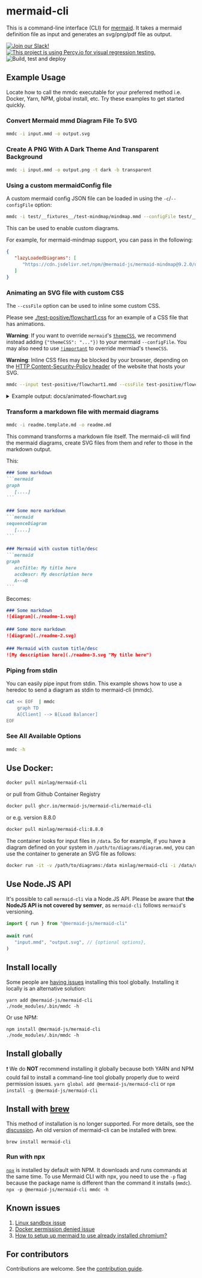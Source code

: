 # mermaid-cli

This is a command-line interface (CLI) for [mermaid](https://mermaid-js.github.io/). It takes a mermaid definition file as input and generates an svg/png/pdf file as output.

[![Join our Slack!](https://img.shields.io/static/v1?message=join%20chat&color=9cf&logo=slack&label=slack)](https://join.slack.com/t/mermaid-talk/shared_invite/enQtNzc4NDIyNzk4OTAyLWVhYjQxOTI2OTg4YmE1ZmJkY2Y4MTU3ODliYmIwOTY3NDJlYjA0YjIyZTdkMDMyZTUwOGI0NjEzYmEwODcwOTE) [![This project is using Percy.io for visual regression testing.](https://percy.io/static/images/percy-badge.svg)](https://percy.io/Mermaid/mermaid-cli) ![Build, test and deploy](https://github.com/mermaid-js/mermaid-cli/workflows/Build,%20test%20and%20deploy%20mermaid-cli%20Docker%20image/badge.svg)

## Example Usage

Locate how to call the mmdc executable for your preferred method i.e. Docker,
Yarn, NPM, global install, etc. Try these examples to get started quickly.

### Convert Mermaid mmd Diagram File To SVG

```sh
mmdc -i input.mmd -o output.svg
```

### Create A PNG With A Dark Theme And Transparent Background

```sh
mmdc -i input.mmd -o output.png -t dark -b transparent
```

### Using a custom mermaidConfig file

A custom mermaid config JSON file can be loaded in using the `-c`/`--configFile` option:

```sh
mmdc -i test/__fixtures__/test-mindmap/mindmap.mmd --configFile test/__fixtures__/test-mindmap/config.json -o mindmap.png
```

This can be used to enable custom diagrams.

For example, for mermaid-mindmap support, you can pass in the following:

```json
{
   "lazyLoadedDiagrams": [
      "https://cdn.jsdelivr.net/npm/@mermaid-js/mermaid-mindmap@9.2.0/dist/mermaid-mindmap-detector.esm.mjs"
   ]
}
```

### Animating an SVG file with custom CSS

The `--cssFile` option can be used to inline some custom CSS.

Please see [./test-positive/flowchart1.css](test-positive/flowchart1.css) for an example of a CSS file that has animations.

**Warning**: If you want to override `mermaid`'s [`themeCSS`](https://mermaid-js.github.io/mermaid/#/Setup?id=theme), we recommend instead adding `{"themeCSS": "..."})` to your mermaid `--configFile`. You may also need to use [`!important`](https://developer.mozilla.org/en-US/docs/Web/CSS/important) to override mermiad's `themeCSS`.

**Warning**: Inline CSS files may be blocked by your browser, depending on the [HTTP Content-Security-Policy header](https://developer.mozilla.org/en-US/docs/Web/HTTP/Headers/Content-Security-Policy) of the website that hosts your SVG.

```sh
mmdc --input test-positive/flowchart1.mmd --cssFile test-positive/flowchart1.css -o docs/animated-flowchart.svg
```

<details>
  <summary>Example output: docs/animated-flowchart.svg</summary>

  ![docs/animated-flowchart.svg](docs/animated-flowchart.svg)
</details>

### Transform a markdown file with mermaid diagrams

```sh
mmdc -i readme.template.md -o readme.md
```

This command transforms a markdown file itself. The mermaid-cli will find the mermaid diagrams, create SVG files from them and refer to those in the markdown output.

This:

~~~md
### Some markdown
```mermaid
graph
   [....]
```

### Some more markdown
```mermaid
sequenceDiagram
   [....]
```

### Mermaid with custom title/desc
```mermaid
graph
   accTitle: My title here
   accDescr: My description here
   A-->B
```
~~~

Becomes:

```md
### Some markdown
![diagram](./readme-1.svg)

### Some more markdown
![diagram](./readme-2.svg)

### Mermaid with custom title/desc
![My description here](./readme-3.svg "My title here")
```

### Piping from stdin

You can easily pipe input from stdin. This example shows how to use a heredoc to
send a diagram as stdin to mermaid-cli (mmdc).

```sh
cat << EOF  | mmdc
    graph TD
    A[Client] --> B[Load Balancer]
EOF
```

### See All Available Options

```sh
mmdc -h
```

## Use Docker:

```sh
docker pull minlag/mermaid-cli
```

or pull from Github Container Registry

```sh 
docker pull ghcr.io/mermaid-js/mermaid-cli/mermaid-cli
```

or e.g. version 8.8.0

```sh
docker pull minlag/mermaid-cli:8.8.0
```

The container looks for input files in `/data`. So for example, if you have a
diagram defined on your system in `/path/to/diagrams/diagram.mmd`, you can use
the container to generate an SVG file as follows:

```sh
docker run -it -v /path/to/diagrams:/data minlag/mermaid-cli -i /data/diagram.mmd
```

## Use Node.JS API

It's possible to call `mermaid-cli` via a Node.JS API.
Please be aware that **the NodeJS API is not covered by semver**, as `mermaid-cli` follows
`mermaid`'s versioning.

```js
import { run } from "@mermaid-js/mermaid-cli"

await run(
   "input.mmd", "output.svg", // {optional options},
)
```

## Install locally

Some people are [having issues](https://github.com/mermaidjs/mermaid.cli/issues/15)
installing this tool globally. Installing it locally is an alternative solution:

```
yarn add @mermaid-js/mermaid-cli
./node_modules/.bin/mmdc -h
```

Or use NPM:

```
npm install @mermaid-js/mermaid-cli
./node_modules/.bin/mmdc -h
```

## Install globally

❗️ We do **NOT** recommend installing it globally because both YARN and NPM
could fail to install a command-line tool globally properly due to weird
permission issues.
`yarn global add @mermaid-js/mermaid-cli` or `npm install -g @mermaid-js/mermaid-cli`

## Install with [brew](https://brew.sh)
This method of installation is no longer supported.
For more details, see the [discussion](https://github.com/mermaid-js/mermaid-cli/issues/288).
An old version of mermaid-cli can be installed with brew.
```
brew install mermaid-cli
```

### Run with npx

[`npx`](https://www.npmjs.com/package/npx) is installed by default with NPM. It
downloads and runs commands at the same time.  To use Mermaid CLI with npx, you
need to use the `-p` flag because the package name is different than the command
it installs (`mmdc`).  `npx -p @mermaid-js/mermaid-cli mmdc -h`

## Known issues

1. [Linux sandbox issue](docs/linux-sandbox-issue.md)
2. [Docker permission denied issue](docs/docker-permission-denied.md)
3. [How to setup up mermaid to use already installed chromium?](docs/already-installed-chromium.md)

## For contributors

Contributions are welcome. See the [contribution guide](CONTRIBUTING.md).
